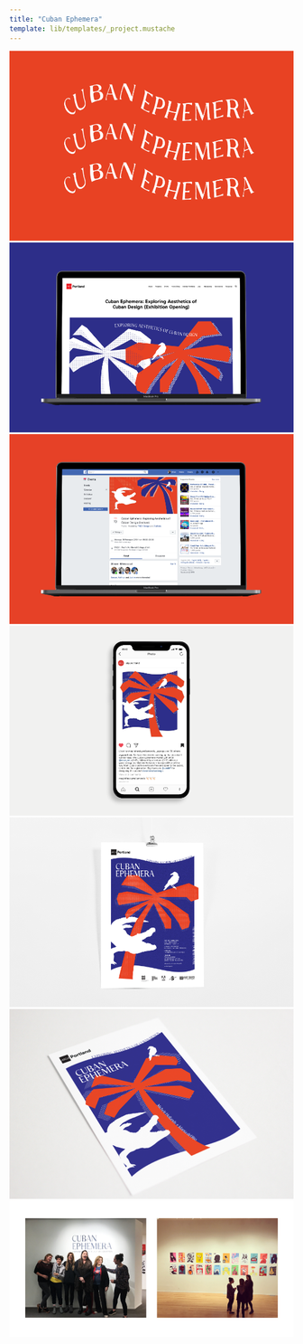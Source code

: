 ```yaml
---
title: "Cuban Ephemera"
template: lib/templates/_project.mustache
---
```


<img class='project-photo' src="../assets/cuban_ephemera/cuban-1.png">
<img class='project-photo' src="../assets/cuban_ephemera/cuban-2.png">
<img class='project-photo' src="../assets/cuban_ephemera/cuban-3.png">
<img class='project-photo' src="../assets/cuban_ephemera/cuban-4.png">
<img class='project-photo' src="../assets/cuban_ephemera/cuban-5.png">
<img class='project-photo' src="../assets/cuban_ephemera/cuban-6.png">
<img class='project-photo' src="../assets/cuban_ephemera/cuban-7.png">